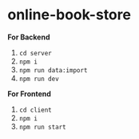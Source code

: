 # online-book-store

**For Backend**
 1. `cd server`
 2. `npm i`
 3. `npm run data:import`
 4. `npm run dev`

**For Frontend**
 1. `cd client`
 2. `npm i`
 3. `npm run start`
